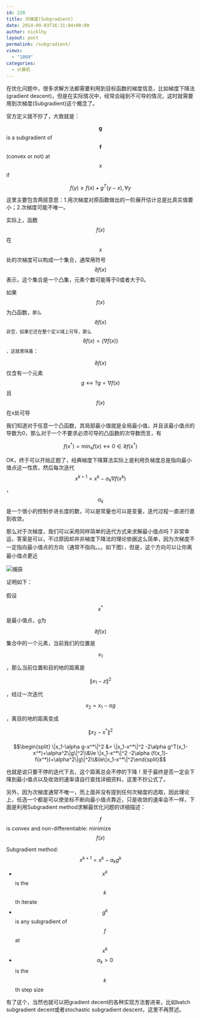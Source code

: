 ```yaml
---
id: 220
title: 次梯度(Subgradient)
date: 2014-09-03T16:31:04+00:00
author: nicklhy
layout: post
permalink: /subgradient/
views:
  - "1869"
categories:
  - 计算机
---
```

在优化问题中，很多求解方法都需要利用到目标函数的梯度信息，比如梯度下降法(<span dir="auto">gradient descent</span>)，但是在实际情况中，经常会碰到不可导的情况，这时就需要用到次梯度(Subgradient)这个概念了。 

官方定义就不抄了，大致就是： 

$$\mathbf{g}$$ is a subgradient of $$\mathbf{f}$$ (convex or not) at $$x$$ if 


  $$f(y) \ge f(x)+g^T(y-x), \forall y$$


这里主要包含两层意思：1.用次梯度对原函数做出的一阶展开估计总是比真实值要小；2.次梯度可能不唯一。 

实际上，函数 $$f(x)$$ 在 $$x$$ 处的次梯度可以构成一个集合，通常用符号 $$\partial f(x)$$ 表示，这个集合是一个凸集，元素个数可能等于0或者大于0。 

如果 $$f(x)$$ 为凸函数，<span style="font-size: 12px;">那么</span> $$\partial f(x)$$ <span style="font-size: 12px;">非空，如果</span><span style="font-size: 12px;">它还在整个定义域上可导，那么</span> $$\partial f(x) = \{\nabla f(x)\}$$ <span style="font-size: 12px;">，这就意味着</span>： 

$$\partial f(x)$$ 仅含有一个元素 $$g \leftrightarrow?g=\nabla f(x)$$ 且 $$f(x)$$ 在x处可导


我们知道对于任意一个凸函数，其局部最小值就是全局最小值，并且该最小值点的导数为0，那么对于一个不要求必须可导的凸函数的次导数而言，有 


  $$f(x^*)=\min_{x}f(x) \leftrightarrow 0\in \partial f(x^*)$$


OK，终于可以开始正题了，经典梯度下降算法实际上是利用负梯度总是指向最小值点这一性质，然后每次迭代 $$x^{k+1}=x^k-\alpha_k\nabla f(x^k)$$ ， $$\alpha_k$$ 是一个很小的控制步进长度的数，可以是常量也可以是变量，迭代过程一直进行直到收敛。 

那么对于次梯度，我们可以采用同样简单的迭代方式来求解最小值点吗？非常幸运，答案是可以，不过原因却并非梯度下降法的理论依据这么简单，<span style="line-height: 1.6em;">因为次梯度不一定指向最小值点的方向（通常不指向。。。如下图），但是，这个方向可以让你离最小值点更近 

<img alt="捕获" class="aligncenter size-medium wp-image-261" height="151" src="/images/post/2014/09/捕获-300x151.png" width="300" srcset="/images/post/2014/09/捕获-300x151.png 300w, /images/post/2014/09/捕获.png 480w" sizes="(max-width: 300px) 100vw, 300px" /> 

<span style="line-height: 1.6em;">证明如下：</span> 

<span style="line-height: 1.6em;">假设 $$x^*$$ 是最小值点，g为 $$\partial f(x)$$ 集合中的一个元素，当前我们的位置是 $$x_1$$ ，那么当前位置和目的地的距离是 $$\|x_1-z\|^2$$ ，经过一次迭代 $$x_2=x_1-\alpha g$$ ，离目的地的距离变成 $$\|x_2-x^*\|^2$$ </span> 


$$\begin{split} \|x_1-\alpha g-x^*\|^2 &= \|x_1-x^*\|^2 -2\alpha g^T(x_1-x^*)+\alpha^2\|g\|^2\\&\le \|x_1-x^*\|^2 -2\alpha (f(x_1)-f(x^*))+\alpha^2\|g\|^2\\&\le\|x_1-x^*\|^2\end{split}$$


也就是说只要不停的迭代下去，这个距离总会不停的下降！至于最终是否一定会下降到最小值点以及收敛的速率请自行查找详细资料，这里不抄公式了。 

另外，因为次梯度通常不唯一，而上面并没有提到任何次梯度的选取，因此理论上，任选一个都是可以使坐标不断向最小值点靠近，只是收敛的速率会不一样，下面是利用Subgradient method求解最优化问题的详细描述： 

$$f$$ is convex and non-differentiable: minimize $$f(x)$$

Subgradient method: $$x^{k+1} = x^k-\alpha_k g^k$$

* $$x^k$$ is the $$k$$ th iterate
* $$g^k$$ is any subgradient of $$f$$ at $$x^k$$
* $$\alpha_k > 0$$ is the $$k$$ th step size

有了这个，当然也就可以把gradient decent的各种实现方法套进来，比如batch subgradient decent或者stochastic subgradient descent，这里不再赘述。
